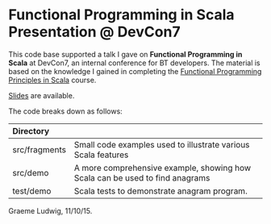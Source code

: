 Functional Programming in Scala Presentation @ DevCon7
======================================================

This code base supported a talk I gave on **Functional Programming in Scala** at DevCon7, an internal conference for BT 
 developers. The material is based on the knowledge I gained in completing the
 [Functional Programming Principles in Scala](https://www.coursera.org/course/progfun) course. 
 
[Slides](FunctionalProgrammingInScala.pdf) are available.

The code breaks down as follows:

| Directory                                |                                                   |
| :--------------------------------------- |:--------------------------------------------------|
| src/fragments | Small code examples used to illustrate various Scala features                |
| src/demo      | A more comprehensive example, showing how Scala can be used to find anagrams |
| test/demo     | Scala tests to demonstrate anagram program.                                  |

Graeme Ludwig, 11/10/15.
